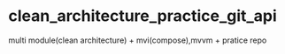 # clean_architecture_practice_git_api
multi module(clean architecture) + mvi(compose),mvvm + pratice repo

